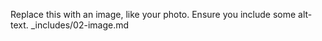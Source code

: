 Replace this with an image, like your photo. Ensure you include some alt-text.
_includes/02-image.md 
